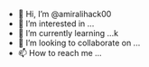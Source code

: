 - 👋 Hi, I’m @amiralihack00
- 👀 I’m interested in ...
- 🌱 I’m currently learning ...k
- 💞️ I’m looking to collaborate on ...
- 📫 How to reach me ...

<!---
amiralihack00/amiralihack00 is a ✨ special ✨ repository because its `README.md` (this file) appears on your GitHub profile.
You can click the Preview link to take a look at your changes.
--->
